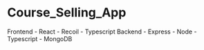 # Course_Selling_App

Frontend
    - React
    - Recoil
    - Typescript
Backend 
    - Express
    - Node
    - Typescript
    - MongoDB
